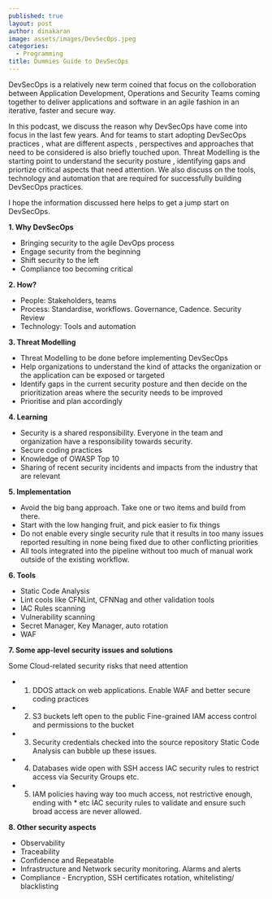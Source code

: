 ```yaml
---
published: true
layout: post
author: dinakaran
image: assets/images/DevSecOps.jpeg
categories:
  - Programming
title: Dummies Guide to DevSecOps
---
```

DevSecOps is a relatively new term coined that focus on the colloboration between Application Development, Operations and Security Teams coming together to deliver applications and software in an agile fashion in an iterative, faster and secure way.

In this podcast, we discuss the reason why DevSecOps have come into focus in the last few years. And for teams to start adopting DevSecOps practices , what are different aspects , perspectives and approaches that need to be considered is also briefly touched upon. Threat Modelling is the starting point to understand the security posture , identifying gaps and priortize critical aspects that need attention. We also discuss on the tools, technology and automation that are required for successfully building DevSecOps practices.

I hope the information discussed here helps to get a jump start on DevSecOps.


**1. Why DevSecOps**

- Bringing security to the agile DevOps process 
- Engage security from the beginning
- Shift security to the left
- Compliance too becoming critical


**2. How?**

- People: Stakeholders, teams 
- Process: Standardise, workflows. Governance, Cadence. Security Review 
- Technology: Tools and automation


**3. Threat Modelling**

- Threat Modelling to be done before implementing DevSecOps
- Help organizations to understand the kind of attacks the organization or the application can be exposed or targeted 
- Identify gaps in the current security posture and then decide on the prioritization areas where the security needs to be improved
- Prioritise and plan accordingly


**4. Learning** 

- Security is a shared responsibility. Everyone in the team and organization have a  responsibility towards security. 
- Secure coding practices 
- Knowledge of OWASP Top 10
- Sharing of recent security incidents and impacts from the industry that are  relevant


**5. Implementation**

- Avoid the big bang approach. Take one or two items and build from there.
- Start with the low hanging fruit, and pick easier to fix things
- Do not enable every single security rule that it results in too many issues reported resulting in none being fixed due to other conflicting priorities
- All tools integrated into the pipeline without too much of manual work outside of the existing workflow.


**6. Tools**

- Static Code Analysis 
- Lint cools like CFNLint, CFNNag and other validation tools 
- IAC Rules scanning
- Vulnerability scanning
- Secret Manager, Key Manager, auto rotation 
- WAF


**7. Some app-level security issues and solutions**

Some Cloud-related security risks that need  attention 

- 1. DDOS attack on web applications.
    Enable WAF and better secure coding practices
- 2. S3 buckets left open to the public
    Fine-grained IAM access control and permissions to the bucket 
- 3. Security credentials checked into the source repository
    Static Code Analysis can bubble up these issues.
- 4. Databases wide open with SSH access 
    IAC security rules to restrict access via Security Groups etc.
-  5. IAM policies having way too much access, not restrictive enough, ending with * etc
    IAC security rules to validate and ensure such broad access are never allowed.


**8. Other security aspects**
- Observability
- Traceability 
- Confidence and Repeatable 
- Infrastructure and Network security monitoring. Alarms and alerts
- Compliance - Encryption, SSH certificates rotation, whitelisting/ blacklisting
